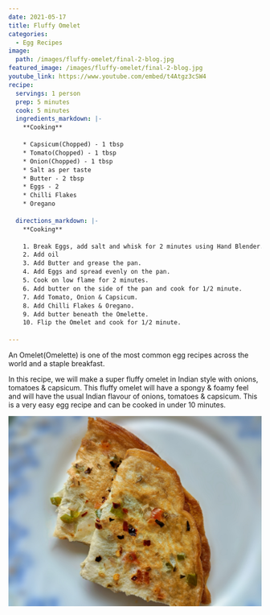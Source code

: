 ```yaml
---
date: 2021-05-17
title: Fluffy Omelet
categories:
  - Egg Recipes
image:
  path: /images/fluffy-omelet/final-2-blog.jpg
featured_image: /images/fluffy-omelet/final-2-blog.jpg
youtube_link: https://www.youtube.com/embed/t4Atgz3cSW4
recipe:
  servings: 1 person
  prep: 5 minutes
  cook: 5 minutes
  ingredients_markdown: |-
    **Cooking**

    * Capsicum(Chopped) - 1 tbsp
    * Tomato(Chopped) - 1 tbsp
    * Onion(Chopped) - 1 tbsp
    * Salt as per taste
    * Butter - 2 tbsp
    * Eggs - 2
    * Chilli Flakes
    * Oregano

  directions_markdown: |-
    **Cooking**

    1. Break Eggs, add salt and whisk for 2 minutes using Hand Blender.  
    2. Add oil
    3. Add Butter and grease the pan.
    4. Add Eggs and spread evenly on the pan.
    5. Cook on low flame for 2 minutes.
    6. Add butter on the side of the pan and cook for 1/2 minute.
    7. Add Tomato, Onion & Capsicum.
    8. Add Chilli Flakes & Oregano.
    9. Add butter beneath the Omelette.
    10. Flip the Omelet and cook for 1/2 minute.

---
```

An Omelet(Omelette) is one of the most common egg recipes across the world and a staple breakfast. 

In this recipe, we will make a super fluffy omelet in Indian style with onions, tomatoes & capsicum.
This fluffy omelet will have a spongy & foamy feel and will have the usual Indian flavour of onions, tomatoes & capsicum.
This is a very easy egg recipe and can be cooked in under 10 minutes.

![Indian Shakshuka](/images/fluffy-omelet/final-3-blog.jpg)
